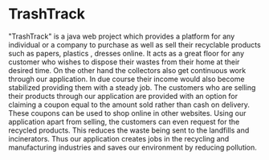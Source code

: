 # TrashTrack
"TrashTrack" is a java web project which provides a platform for any individual or a company to purchase as well as sell their recyclable products such as papers, plastics , dresses online.
It acts as a great floor for any customer who wishes to dispose their wastes from their home at their desired time. On the other hand the collectors also get continuous work through our application. In due course their income would also become stabilized providing them with a steady job. The customers who are selling their products through our application are provided with an option for claiming a coupon equal to the amount sold rather than cash on delivery. These coupons can be used to shop online in other websites. Using our application apart from selling, the customers can even request for the recycled products. This reduces the waste being sent to the landfills and incinerators. Thus our application creates jobs in the recycling and manufacturing industries and saves our environment by reducing pollution.

